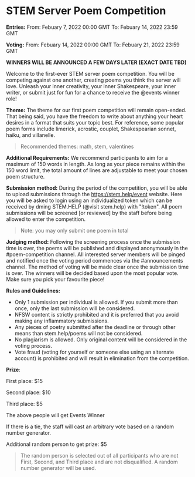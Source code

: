 # STEM Server Poem Competition

**Entries:** 
From: Febuary 7, 2022 00:00 GMT 
To:   Febuary 14, 2022 23:59 GMT 

**Voting:** 
From: Febuary 14, 2022 00:00 GMT 
To:   Febuary 21, 2022 23:59 GMT

**WINNERS WILL BE ANNOUNCED A FEW DAYS LATER (EXACT DATE TBD)**

Welcome to the first-ever STEM server poem competition. You will be competing against one another, creating poems you think the server will love. Unleash your inner creativity, your inner Shakespeare, your inner writer, or submit just for fun for a chance to receive the @events winner role! 

__Theme:__ The theme for our first poem competition will remain open-ended. That being said, you have the freedom to write about anything your heart desires in a format that suits your topic best. For reference, some popular poem forms include limerick, acrostic, couplet, Shakespearian sonnet, haiku, and villanelle.

> Recommended themes: math, stem, valentines

__Additional Requirements:__ We recommend participants to aim for a maximum of 150 words in length. As long as your piece remains within the 150 word limit, the total amount of lines are adjustable to meet your chosen poem structure.

__Submission method:__ During the period of the competition, you will be able to upload submissions through the https://stem.help/event website. Here you will be asked to login using an individualized token which can be received by dming STEM.HELP (@visit stem.help) with "!token". All poem submissions will be screened [or reviewed] by the staff before being allowed to enter the competition.

> Note: you may only submit one poem in total

__Judging method:__ Following the screening process once the submission time is over, the poems will be published and displayed anonymously in the #poem-competition channel. All interested server members will be pinged and notified once the voting period commences via the #announcements channel. The method of voting will be made clear once the submission time is over. The winners will be decided based upon the most popular vote. Make sure you pick your favourite piece!

__Rules and Guidelines:__ 
- Only 1 submission per individual is allowed. If you submit more than once, only the last submission will be considered. 
- NFSW content is strictly prohibited and it is preferred that you avoid making any inflammatory submissions.
- Any pieces of poetry submitted after the deadline or through other means than stem.help/poems will not be considered.
- No plagiarism is allowed. Only original content will be considered in the voting process.
- Vote fraud (voting for yourself or someone else using an alternate account) is prohibited and will result in elimination from the competition.

__Prize__:

First place: $15

Second place: $10

Third place: $5

The above people will get Events Winner

If there is a tie, the staff will cast an arbitrary vote based on a random number generator.

Additional random person to get prize: $5

> The random person is selected out of all participants who are not First, Second, and Third place and are not disqualified. A random number generator will be used.


